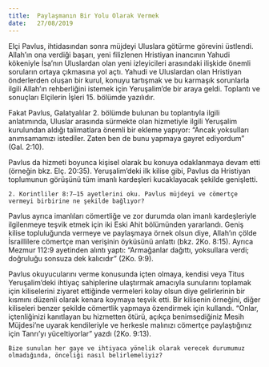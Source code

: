 ```yaml
---
title:  Paylaşmanın Bir Yolu Olarak Vermek
date:   27/08/2019
---
```


Elçi Pavlus, ihtidasından sonra müjdeyi Uluslara götürme görevini üstlendi. Allah’ın ona verdiği başarı, yeni filizlenen Hristiyan inancının Yahudi kökeniyle İsa’nın Uluslardan olan yeni izleyicileri arasındaki ilişkide önemli soruların ortaya çıkmasına yol açtı. Yahudi ve Uluslardan olan Hristiyan önderlerden oluşan bir kurul, konuyu tartışmak ve bu karmaşık sorunlarla ilgili Allah’ın rehberliğini istemek için Yeruşalim’de bir araya geldi. Toplantı ve sonuçları Elçilerin İşleri 15. bölümde yazılıdır.

Fakat Pavlus, Galatyalılar 2. bölümde bulunan bu toplantıyla ilgili anlatımında, Uluslar arasında sürmekte olan hizmetiyle ilgili Yeruşalim kurulundan aldığı talimatlara önemli bir ekleme yapıyor: “Ancak yoksulları anımsamamızı istediler. Zaten ben de bunu yapmaya gayret ediyordum” (Gal. 2:10).

Pavlus da hizmeti boyunca kişisel olarak bu konuya odaklanmaya devam etti (örneğin bkz. Elç. 20:35). Yeruşalim’deki ilk kilise gibi, Pavlus da Hristiyan toplumunun görüşünü tüm imanlı kardeşleri kucaklayacak şekilde genişletti.

`2. Korintliler 8:7–15 ayetlerini oku. Pavlus müjdeyi ve cömertçe vermeyi birbirine ne şekilde bağlıyor?`

Pavlus ayrıca imanlıları cömertliğe ve zor durumda olan imanlı kardeşleriyle ilgilenmeye teşvik etmek için iki Eski Ahit bölümünden yararlandı. Geniş kilise topluluğunda vermeye ve paylaşmaya örnek olsun diye, Allah’ın çölde İsraillilere cömertçe man verişinin öyküsünü anlattı (bkz. 2Ko. 8:15). Ayrıca Mezmur 112:9 ayetinden alıntı yaptı: “Armağanlar dağıttı, yoksullara verdi; doğruluğu sonsuza dek kalıcıdır” (2Ko. 9:9).

Pavlus okuyucularını verme konusunda içten olmaya, kendisi veya Titus Yeruşalim’deki ihtiyaç sahiplerine ulaştırmak amacıyla sunularını toplamak için kiliselerini ziyaret ettiğinde vermeleri kolay olsun diye gelirlerinin bir kısmını düzenli olarak kenara koymaya teşvik etti. Bir kilisenin örneğini, diğer kiliseleri benzer şekilde cömertlik yapmaya özendirmek için kullandı. “Onlar, içtenliğinizi kanıtlayan bu hizmetten ötürü, açıkça benimsediğiniz Mesih Müjdesi’ne uyarak kendileriyle ve herkesle malınızı cömertçe paylaştığınız için Tanrı’yı yüceltiyorlar” yazdı (2Ko. 9:13).

`Bize sunulan her gaye ve ihtiyaca yönelik olarak verecek durumumuz olmadığında, önceliği nasıl belirlemeliyiz?`